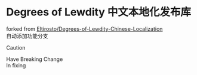 # Degrees of Lewdity 中文本地化发布库
forked from [Eltirosto/Degrees-of-Lewdity-Chinese-Localization](https://github.com/Eltirosto/Degrees-of-Lewdity-Chinese-Localization)  
自动添加功能分支  
> [!CAUTION]
> Have Breaking Change  
> In fixing  
